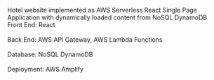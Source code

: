 Hotel website implemented as AWS Serverless React Single Page Application 
with dynamically loaded content from NoSQL DynamoDB
<br>Front End:  React</br>
<br>Back End: AWS API Gateway, AWS Lambda Functions </br>
<br>Database: NoSQL DynamoDB</br>
<br>Deployment: AWS Amplify</br>
